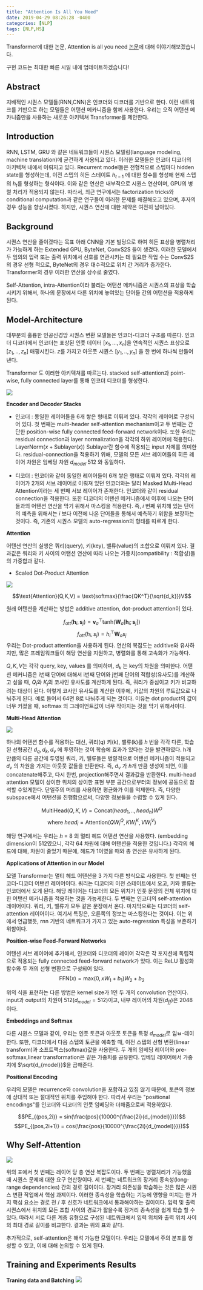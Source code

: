 ```yaml
---
title: "Attention Is All You Need"
date: 2019-04-29 08:26:28 -0400
categories: [NLP]
tags: [NLP,HS]
---
```


Transformer에 대한 논문, Attention is all you need [논문](https://arxiv.org/abs/1706.03762)에 대해 이야기해보겠습니다.

구현 코드는 최대한 빠른 시일 내에 업데이트하겠습니다!

## Abstract

지배적인 시퀀스 모델들(RNN,CNN)은 인코더와 디코더를 기반으로 한다. 이런 네트워크를 기반으로 하는 모델들은 어탠션 메카니즘을 함께 사용한다. 우리는 오직 어탠션 메카니즘만을 사용하는 새로운 아키텍쳐 Transformer를 제안한다.

## Introduction

RNN, LSTM, GRU 와 같은 네트워크들이 시퀀스 모델링(language modeling, machine translation)에 굳건하게 사용되고 있다. 이러한 모델들은 인코더 디코더의 아키텍쳐 내에서 이뤄지고 있다. Recurrent model들은 전형적으로 스텝마다 hidden state를 형성하는데, 이전 스텝의 히든 스테이트 $h_{t-1}$ 에 대한 함수를 형성해 현재 스텝의 $h_{t}$를 형성하는 형식이다. 이와 같은 연산은 내부적으로 시퀀스 연산이며, GPU의 병렬 처리가 적용되지 않는다. 따라서, 최근 연구에서는 factorization tricks와 conditional computation과 같은 연구들이 이러한 문제를 해결해오고 있으며, 후자의 경우 성능을 향상시켰다. 하지만, 시퀀스 연산에 대한 제약은 여전히 남아있다.

## Background

시퀀스 연산을 줄이겠다는 목표 아래 CNN을 기본 빌딩으로 하여 히든 표상을 병렬처리가 가능하게 하는 Extended GPU, ByteNet, ConvS2S 들이 생겼다. 이러한 모델에서 두 임의의 입력 또는 출력 위치에서 신호를 연관시키는 데 필요한 작업 수는 ConvS2S의 경우 선형 적으로, ByteNet의 경우 대수적으로 위치 간 거리가 증가한다. Transformer의 경우 이러한 연산을 상수로 줄였다.

Self-Attention, intra-Attention이라 불리는 어탠션 메카니즘은 시퀀스의 표상을 학습시키기 위해서, 하나의 문장에서 다른 위치에 놓여있는 단어들 간의 어탠션을 적용하게 된다.

## Model-Architecture

대부분의 훌륭한 인공신경망 시퀀스 변환 모델들은 인코더-디코더 구조를 따른다. 인코더 디코더에서 인코더는 표상된 인풋 데이터 $[x_1,...,x_n]$을 연속적인 시퀀스 표상으로 $[z_1,..,z_n]$ 매핑시킨다. $z$를 가지고 아웃풋 시퀀스 $[y_1,..,y_n]$ 을 한 번에 하나씩 만들어 낸다.

Transformer 도 이러한 아키텍쳐를 따르는다. stacked self-attention과 point-wise, fully connected layer를 통해 인코더 디코더를 형성한다.

<img src = "/images/post_img/markdown-img-paste-20190426171325624.png">

**Encoder and Decoder Stacks**

- 인코더 :  동일한 레이어들을 6개 쌓은 형태로 이뤄져 있다. 각각의 레이어로 구성되어 있다. 첫 번째는 multi-header self-attention mechanism이고 두 번째는 간단한 position-wise fully connected feed-forward network이다. 또한 우리는 residual connection과 layer normalization을 각각의 하위 레이어에 적용한다. $\text{LayerNorm}(x + \text{Sublayer}(x))$ $\text{Sublayer}$란 함수에 적용되는 input 자체를 의미한다. residual-connection을 적용하기 위해, 모델의 모든 서브 레이어들의 히든 레이어 차원은 임베딩 차원 $d_{model}$ 512 와 동일하다.


- 디코더 : 인코더와 같이 동일한 레이어들이 6개 쌓은 행태로 이뤄져 있다. 각각의 레이어가 2개의 서브 레이어로 이뤄져 있던 인코더와는 달리 Masked Multi-Head Attention이라는 세 번째 서브 레이어가 존재한다. 인코더와 같이 residual connection을 적용한다. 또한 디코더의 어탠션 메커니즘에서 이후에 나오는 단어들과의 어탠션 연산을 막기 위해서 마스킹을 적용한다. 즉, $i$ 번째 위치해 있는 단어의 예측을 위해서는 $i$ 보다 이전에 나온 단어들을 통해서 예측하기 위함을 보장하는 것이다. 즉, 기존의 시퀀스 모델의 auto-regression의 형태를 따르게 한다.

**Attention**

어탠션 연산의 실행은 쿼리(query), 키(key), 밸류(value)의 조합으로 이뤄져 있다. 결과값은 쿼리와 키 사이의 어탠션 연산에 따라 나오는 가중치(compatibility : 적합성)들의 가중합과 같다.

- Scaled Dot-Product Attention

<img src = "/images/post_img/markdown-img-paste-20190426172739337.png">

$$\text{Attention}(Q,K,V) = \text{softmax}(\frac{QK^T}{\sqrt{d_k}})V$$

원래 어탠션을 계산하는 방법은 additive attention, dot-product attention이 있다.

$$f_{att}(\mathbf{h}_i, \mathbf{s}_j) = \mathbf{v}_a{}^\top \text{tanh}(\mathbf{W}_a[\mathbf{h}_i; \mathbf{s}_j])$$
$$f_{att}(h_i, s_j) = h_i^\top \mathbf{W}_a s_j$$
우리는 Dot-product attention을 사용하게 된다. 연산의 복잡도는 additive와 유사하지만, 많은 프레임워크들이 해당 연산을 지원하고, 병렬화를 통해 고속화가 가능하다.

$Q,K,V$는 각각 query, key, values 를 의미하며, $d_k$ 는 key의 차원을 의미한다. 어탠션 메커니즘은 i번째 단어에 대해서 i번째 단어와 j번째 단어의 적합성(유사도)를 계산하고 싶을 때, $Q_{i}$와 $K_{j}$의 코사인 유사도를 계산하게 된다. 즉, 쿼리가 중심이고 키가 비교하려는 대상이 된다. 이렇게 코사인 유사도를 계산한 이후에, 키값의 차원의 루트값으로 나눠주게 된다. 예로 들어서 64면 8로 나눠주게 되는 것이다. 이유는 dot product의 값이 너무 커졌을 때, softmax 의 그레이언트값이 너무 작아지는 것을 막기 위해서이다.

**Multi-Head Attention**

<img src = "images/post_img/markdown-img-paste-20190426210945244.png">

하나의 어탠션 함수를 적용하는 대신, 쿼리(q) 키(k), 밸류(k)를 $h$ 번을 각각 다른, 학습된 선형공간 $d_{q}, d_{k}, d_{v}$ 에 투영하는 것이 학습에 효과가 있다는 것을 발견하였다. h개 만큼의 다른 공간에 투영된 쿼리, 키, 밸류들은 병렬적으로 어탠션 메커니즘이 적용되고 $d_v$ 의 차원을 가지는 아웃풋 값들을 반환한다. 즉, $d_v$ 가 $h$개 만큼 생성이 되면, 이를 concatenate해주고, 다시 한번, projection해주면서 결과값을 반환한다. multi-head attention  모델이 상이한 위치의 상이한 표현 부분 공간으로부터의 정보에 공동으로 참석할 수있게한다. 단일주의 머리를 사용하면 평균화가 이를 억제한다. 즉, 다양한 subspace에서 어탠션을 진행함으로써, 다양한 정보들을 수렴할 수 있게 된다.

$$\text{MultiHead}(Q,K,V) = \text{Concat}(head_{1},..,head_{h})W^O$$
$$\text{where } head_{i} = \text{Attention}(QW_{i}^Q,KW_{i}^K,VW_{i}^V)$$

해당 연구에서는 우리는 $h$ = 8 의 멀티 헤드 어탠션 연산을 사용했다. (embedding dimension이 512였으니, 각각 64 차원에 대해 어탠션을 적용한 것입니다.) 각각의 헤드에 대해, 차원이 줄었기 때문에, 헤드가 1이였을 때와 총 연산은 유사하게 된다.

**Applications of Attention in our Model**

모델 Transformer는 멀티 헤드 어탠션을 3 가지 다른 방식으로 사용한다.
첫 번째는 인코더-디코더 어탠션 레이어이다. 쿼리는 디코더의 이전 스테이트에서 오고, 키와 밸류는 인코더에서 오게 된다. 해당 레이어는 디코더의 모든 위치가 인풋 문장의 전체 위치에 대한 어탠션 메카니즘을 적용하는 것을 가능케한다.
두 번째는 인코더의 self-attention 레이어이다. 쿼리, 키, 밸류가 모두 같은 문장에서 온다.
마지막으로는 디코더의 self-attention 레이어이다. 여기서 특징은, 오른쪽의 정보는 마스킹한다는 것이다. 이는 위에서 언급했듯, rnn 기반의 네트워크가 가지고 있는 auto-regression 특성을 보존하기 위함이다.

**Position-wise Feed-Forward Networks**

어탠션 서브 레이어에 추가해서, 인코더와 디코더의 레이어 각각은 각 포지션에 독립적으로 적용되는 fully connected feed-forward network가 있다. 이는 ReLU 활성화 함수와 두 개의 선형 변환으로 구성되어 있다.
$$\text{FFN}(x) = \text{max}(0,xW_{1} + b_{1})W_{2} + b_{2}$$

위의 식을 표현하는 다른 방법은 kernel size가 1인 두 개의 convolution 연산이다. input과 output의 차원이 512($d_{model} = 512$)이고, 내부 레이어의 차원($d_{ff}$)은 2048이다.

**Embeddings and Softmax**

다른 시퀀스 모델과 같이, 우리는 인풋 토큰과 아웃풋 토큰을 특정 $d_{model}$로 임ㅂ-데이한다. 또한, 디코더에서 다음 스텝의 토큰을 예측할 때, 이전 스텝의 선형 변환(linear transform)과 소프트맥스(softmax)값을 사용한다. 두 개의 임베딩 레이어와 pre-softmax,linear transformation은 같은 가중치를 공유한다. 임베딩 레이어에서 가중치에 $\sqrt{d_{model}}$을 곱해준다.

**Positional Encoding**

우리의 모델은 recurrence와 convolution을 포함하고 있짐 않기 때문에, 토큰의 정보에 상대적 또는 절대적인 위치를 주입해야 한다. 따라서 우리는 "positional encodings"를 인코더와 디코더의 인풋 임베딩와 더해줌으로써 적용하였다.

$$PE_{(pos,2i)} = sin(\frac{pos}{10000^{\frac{2i}{d_{model}}}})$$
$$PE_{(pos,2i+1)} = cos(\frac{pos}{10000^{\frac{2i}{d_{model}}}})$$

## Why Self-Attention

<img src = '/images/post_img/markdown-img-paste-20190426204445819.png'>

위의 표에서 첫 번째는 레이어 당 총 연산 복잡도이다. 두 번째는 병렬처리가 가능했을 때 시퀀스 문제에 대한 요구 연산량이다. 세 번째는 네트워크의 장거리 종속성(long-range dependencies) 간의 경로 길이이다. 장거리 의존성을 학습하는 것은 많은 시퀀스 변환 작업에서 핵심 과제이다. 이러한 종속성을 학습하는 기능에 영향을 미치는 한 가지 핵심 요소는 경로 전 / 후 신호가 네트워크에서 통과해야하는 길이이다. 입력 및 출력 시퀀스에서 위치의 모든 조합 사이의 경로가 짧을수록 장거리 종속성을 쉽게 학습 할 수 있다. 따라서 서로 다른 계층 유형으로 구성된 네트워크에서 입력 위치와 출력 위치 사이의 최대 경로 길이를 비교한다. 결과는 위의 표와 같다.

추가적으로, self-attention은 해석 가능한 모델이다. 우리는 모델에서 주의 분포를 형성할 수 있고, 이에 대해 논의할 수 있게 된다.

## Training and Experiments Results

**Traning data and Batching**
<img src = "/images/post_img/markdown-img-paste-20190426205722151.png">
